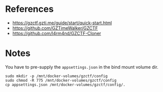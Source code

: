 # References

- https://gzctf.gzti.me/guide/start/quick-start.html
- https://github.com/GZTimeWalker/GZCTF
- https://github.com/l4rm4nd/GZCTF-Cloner

# Notes

You have to pre-supply the `appsettings.json` in the bind mount volume dir.

````
sudo mkdir -p /mnt/docker-volumes/gzctf/config
sudo chmod -R 775 /mnt/docker-volumes/gzctf/config
cp appsettings.json /mnt/docker-volumes/gzctf/config/.
````
